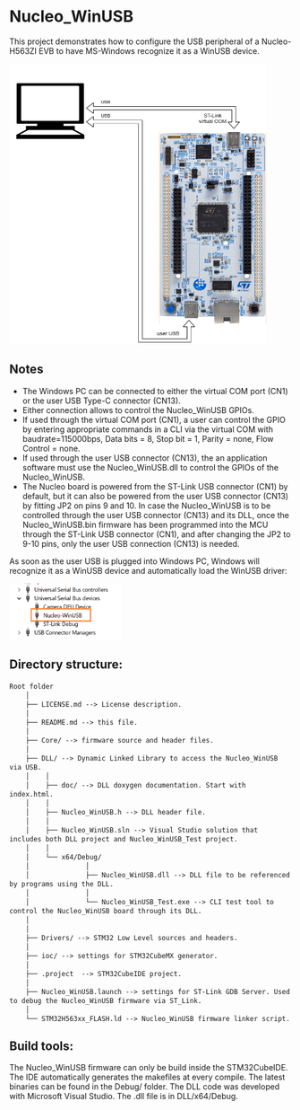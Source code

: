 # Nucleo_WinUSB
This project demonstrates how to configure the USB peripheral of a Nucleo-H563ZI EVB to have MS-Windows recognize it as a WinUSB device.

<img src="doc/connections.png" alt="connections" width="460" height="500"/>


## Notes
- The Windows PC can be connected to either the virtual COM port (CN1) or the user USB Type-C connector (CN13).  
- Either connection allows to control the Nucleo_WinUSB GPIOs.
- If used through the virtual COM port (CN1), a user can control the GPIO by entering appropriate commands in a CLI via the virtual COM with baudrate=115000bps, Data bits = 8, Stop bit = 1, Parity = none, Flow Control = none.  
- If used through the user USB connector (CN13), the an application software must use the Nucleo_WinUSB.dll to control the GPIOs of the Nucleo_WinUSB.
- The Nucleo board is powered from the ST-Link USB connector (CN1) by default, but it can also be powered from the user USB connector (CN13) by fitting JP2 on pins 9 and 10. 
In case the Nucleo_WinUSB is to be controlled through the user USB connector (CN13) and its DLL, once the Nucleo_WinUSB.bin firmware has been programmed into the MCU through the ST-Link USB connector (CN1), and after changing the JP2 to 9-10 pins, only the user USB connection (CN13) is needed.


As soon as the user USB is plugged into Windows PC, Windows will recognize it as a WinUSB device and automatically load the WinUSB driver:

<img src="doc/device.png" alt="device" width="200" height="100"/>

## Directory structure:

```plaintext
Root folder
    │
    ├── LICENSE.md --> License description.
    │
    ├── README.md --> this file.
    │
    ├── Core/ --> firmware source and header files.
    │
    ├── DLL/ --> Dynamic Linked Library to access the Nucleo_WinUSB via USB.
    │    │
    │    ├── doc/ --> DLL doxygen documentation. Start with index.html.
    │    │
    │    ├── Nucleo_WinUSB.h --> DLL header file.
    │    │
    │    ├── Nucleo_WinUSB.sln --> Visual Studio solution that includes both DLL project and Nucleo_WinUSB_Test project.
    │    │
    │    └── x64/Debug/
    │              │
    │              ├── Nucleo_WinUSB.dll --> DLL file to be referenced by programs using the DLL.
    │              │
    │              └── Nucleo_WinUSB_Test.exe --> CLI test tool to control the Nucleo_WinUSB board through its DLL.
    │             
    │ 
    ├── Drivers/ --> STM32 Low Level sources and headers.
    │
    ├── ioc/ --> settings for STM32CubeMX generator.
    │
    ├── .project  --> STM32CubeIDE project.
    │
    ├── Nucleo_WinUSB.launch --> settings for ST-Link GDB Server. Used to debug the Nucleo_WinUSB firmware via ST_Link.
    │
    └── STM32H563xx_FLASH.ld --> Nucleo_WinUSB firmware linker script.
```	

## Build tools:
The Nucleo_WinUSB firmware can only be build inside the STM32CubeIDE. The IDE automatically generates the makefiles at every compile.
The latest binaries can be found in the Debug/ folder.
The DLL code was developed with Microsoft Visual Studio. The .dll file is in DLL/x64/Debug.

